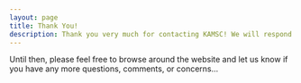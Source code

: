 ```yaml
---
layout: page
title: Thank You!
description: Thank you very much for contacting KAMSC! We will respond to your message as soon as possible.
---
```

Until then, please feel free to browse around the website and let us know if you have any more questions, comments, or concerns...